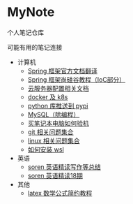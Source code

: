 # MyNote

个人笔记仓库

可能有用的笔记连接

- 计算机
  - [Spring 框架官方文档翻译](计算机/编程语言/Java/框架/Spring5-官方文档)
  - [Spring 框架尚硅谷教程（IoC部分）](计算机/编程语言/Java/框架/Spring5-尚硅谷)
  - [云服务器配置相关文档](计算机/云服务器配置)
  - [docker 及 k8s](计算机/云原生/云原生在线工坊)
  - [python 库推送到 pypi](计算机/编程语言/python/pypi.md)
  - [MySQL（除编程）](计算机/编程语言/SQL/MySQL-尚硅谷)
  - [买笔记本电脑如何验机](计算机/验机.md)
  - [git 相关问题集合](计算机/git.md)
  - [linux 相关问题集合](计算机/linux.md)
  - [如何安装 wsl](计算机/wsl安装.md)
- 英语
  - [soren 英语精读写作等总结](英语/soren.md)
  - [soren 英语精读18期](英语/soren/精读·写作18期.md)
- 其他
  - [latex 数学公式简约教程](Latex/数学公式.md)

